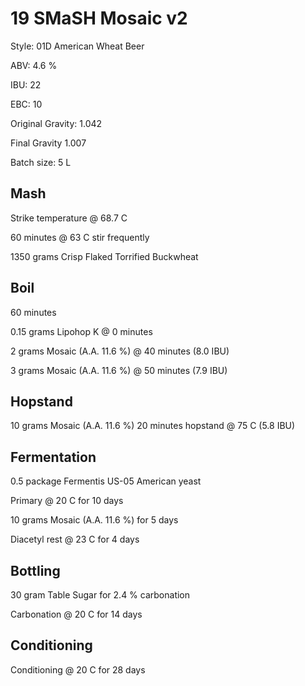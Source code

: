 # 19 SMaSH Mosaic v2

Style: 01D American Wheat Beer

ABV: 4.6 %

IBU: 22

EBC: 10

Original Gravity: 1.042

Final Gravity 1.007

Batch size: 5 L

## Mash

Strike temperature @ 68.7 C

60 minutes @ 63 C stir frequently

1350 grams Crisp Flaked Torrified Buckwheat

## Boil

60 minutes

0.15 grams Lipohop K @ 0 minutes

2 grams Mosaic (A.A. 11.6 %) @ 40 minutes (8.0 IBU)

3 grams Mosaic (A.A. 11.6 %) @ 50 minutes (7.9 IBU)

## Hopstand

10 grams Mosaic (A.A. 11.6 %) 20 minutes hopstand @ 75 C (5.8 IBU)

## Fermentation

0.5 package Fermentis US-05 American yeast

Primary @ 20 C for 10 days

10 grams Mosaic (A.A. 11.6 %) for 5 days

Diacetyl rest @ 23 C for 4 days

## Bottling

30 gram Table Sugar for 2.4 % carbonation

Carbonation @ 20 C for 14 days

## Conditioning

Conditioning @ 20 C for 28 days
